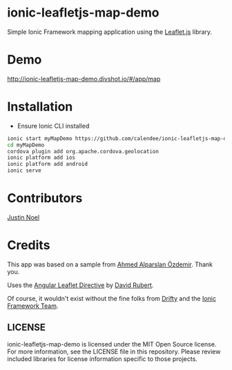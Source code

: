 ionic-leafletjs-map-demo
========================

Simple Ionic Framework mapping application using the [Leaflet.js](http://leafletjs.com) library.

# Demo
http://ionic-leafletjs-map-demo.divshot.io/#/app/map

# Installation
- Ensure Ionic CLI installed

```sh
ionic start myMapDemo https://github.com/calendee/ionic-leafletjs-map-demo
cd myMapDemo
cordova plugin add org.apache.cordova.geolocation
ionic platform add ios
ionic platform add android
ionic serve
```

# Contributors
[Justin Noel](http://calendee.com)

# Credits
This app was based on a sample from [Ahmed Alparslan Özdemir](https://github.com/alparslanahmed/MekanBul).  Thank you.

Uses the [Angular Leaflet Directive](https://tombatossals.github.io/angular-leaflet-directive/) by [David Rubert](https://github.com/tombatossals).

Of course, it wouldn't exist without the fine folks from [Drifty](http://www.drifty.com) and the [Ionic Framework Team](http://ionicframework.com).

## LICENSE

ionic-leafletjs-map-demo is licensed under the MIT Open Source license. For more information, see the LICENSE file in this repository. Please review included libraries for license information specific to those projects.
